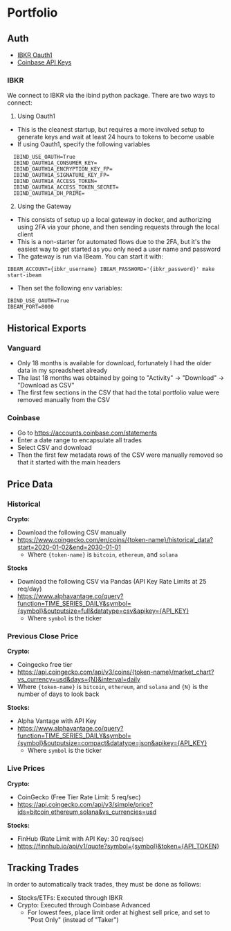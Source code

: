 # Portfolio

## Auth

- [IBKR Oauth1](https://github.com/Voyz/ibind/wiki/OAuth-1.0a)
- [Coinbase API Keys](https://www.coinbase.com/settings/api)

### IBKR

We connect to IBKR via the ibind python package. There are two ways to connect:

1. Using Oauth1

- This is the cleanest startup, but requires a more involved setup to generate keys and wait at least 24 hours to tokens to become usable
- If using Oauth1, specify the following variables

```
  IBIND_USE_OAUTH=True
  IBIND_OAUTH1A_CONSUMER_KEY=
  IBIND_OAUTH1A_ENCRYPTION_KEY_FP=
  IBIND_OAUTH1A_SIGNATURE_KEY_FP=
  IBIND_OAUTH1A_ACCESS_TOKEN=
  IBIND_OAUTH1A_ACCESS_TOKEN_SECRET=
  IBIND_OAUTH1A_DH_PRIME=
```

2. Using the Gateway

- This consists of setup up a local gateway in docker, and authorizing using 2FA via your phone, and then sending requests through the local client
- This is a non-starter for automated flows due to the 2FA, but it's the easiest way to get started as you only need a user name and password
- The gateway is run via IBeam. You can start it with:

```
IBEAM_ACCOUNT={ibkr_username} IBEAM_PASSWORD='{ibkr_password}' make start-ibeam
```

- Then set the following env variables:

```
IBIND_USE_OAUTH=True
IBEAM_PORT=8000
```

## Historical Exports

### Vanguard

- Only 18 months is available for download, fortunately I had the older data in my spreadsheet already
- The last 18 months was obtained by going to "Activity" -> "Download" -> "Download as CSV"
- The first few sections in the CSV that had the total portfolio value were removed manually from the CSV

### Coinbase

- Go to https://accounts.coinbase.com/statements
- Enter a date range to encapsulate all trades
- Select CSV and download
- Then the first few metadata rows of the CSV were manually removed so that it started with the main headers

## Price Data

### Historical

**Crypto:**

- Download the following CSV manually
- https://www.coingecko.com/en/coins/{token-name}/historical_data?start=2020-01-02&end=2030-01-01
  - Where `{token-name}` is `bitcoin`, `ethereum`, and `solana`

**Stocks**

- Download the following CSV via Pandas (API Key Rate Limits at 25 req/day)
- https://www.alphavantage.co/query?function=TIME_SERIES_DAILY&symbol={symbol}&outputsize=full&datatype=csv&apikey={API_KEY}
  - Where `symbol` is the ticker

### Previous Close Price

**Crypto:**

- Coingecko free tier
- https://api.coingecko.com/api/v3/coins/{token-name}/market_chart?vs_currency=usd&days={N}&interval=daily
- Where `{token-name}` is `bitcoin`, `ethereum`, and `solana` and `{N}` is the number of days to look back

**Stocks:**

- Alpha Vantage with API Key
- https://www.alphavantage.co/query?function=TIME_SERIES_DAILY&symbol={symbol}&outputsize=compact&datatype=json&apikey={API_KEY}
  - Where `symbol` is the ticker

### Live Prices

**Crypto:**

- CoinGecko (Free Tier Rate Limit: 5 req/sec)
- https://api.coingecko.com/api/v3/simple/price?ids=bitcoin,ethereum,solana&vs_currencies=usd

**Stocks:**

- FinHub (Rate Limit with API Key: 30 req/sec)
- https://finnhub.io/api/v1/quote?symbol={symbol}&token={API_TOKEN}

## Tracking Trades

In order to automatically track trades, they must be done as follows:

- Stocks/ETFs: Executed through IBKR
- Crypto: Executed through Coinbase Advanced
  - For lowest fees, place limit order at highest sell price, and set to "Post Only" (instead of "Taker")

